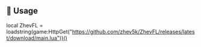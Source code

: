 ## 📜 Usage

local ZhevFL = loadstring(game:HttpGet("https://github.com/zhev5k/ZhevFL/releases/latest/download/main.lua"))()
